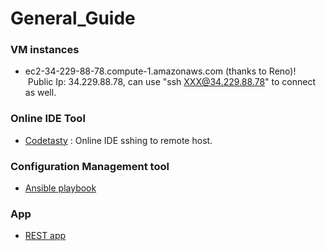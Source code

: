 # General_Guide

### VM instances
* ec2-34-229-88-78.compute-1.amazonaws.com (thanks to Reno)!
  Public Ip: 34.229.88.78, can use "ssh XXX@34.229.88.78" to connect as well.

### Online IDE Tool
* [Codetasty](https://codetasty.com/ide) : Online IDE sshing to remote host.

### Configuration Management tool
* [Ansible playbook](https://github.com/TWNUMBER1/ansible-playbook)

### App
* [REST app](https://github.com/TWNUMBER1/RestAPIPractice)
